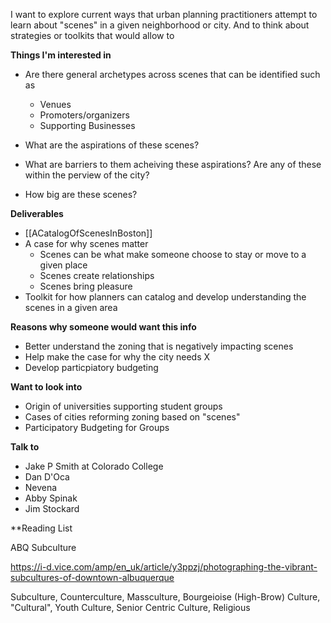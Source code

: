 
I want to explore current ways that urban planning practitioners attempt to learn about "scenes" in a given neighborhood or city. And to think about strategies or toolkits that would allow to 





**Things I'm interested in**
* Are there general archetypes across scenes that can be identified such as
     - Venues
     - Promoters/organizers
     - Supporting Businesses

* What are the aspirations of these scenes?
* What are barriers to them acheiving these aspirations? Are any of these within the perview of the city?
* How big are these scenes?


**Deliverables**
* [[ACatalogOfScenesInBoston]]
* A case for why scenes matter
	* Scenes can be what make someone choose to stay or move to a given place
	* Scenes create relationships
	* Scenes bring pleasure
* Toolkit for how planners can catalog and develop understanding the scenes in a given area 

**Reasons why someone would want this info**
* Better understand the zoning that is negatively impacting scenes
* Help make the case for why the city needs X
* Develop particpiatory budgeting


**Want to look into**
* Origin of universities supporting student groups
* Cases of cities reforming zoning based on "scenes"
* Participatory Budgeting for Groups

**Talk to**
* Jake P Smith at Colorado College
* Dan D'Oca
* Nevena
* Abby Spinak
* Jim Stockard


**Reading List

ABQ Subculture

https://i-d.vice.com/amp/en_uk/article/y3ppzj/photographing-the-vibrant-subcultures-of-downtown-albuquerque


Subculture, Counterculture, Massculture, Bourgeioise (High-Brow) Culture, "Cultural", Youth Culture, Senior Centric Culture, Religious 